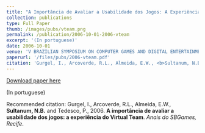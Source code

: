 ```yaml
---
title: "A Importância de Avaliar a Usabilidade dos Jogos: A Experiência do Virtual Team"
collection: publications
type: Full Paper
thumb: /images/pubs/vteam.png
permalink: /publication/2006-10-01-2006-vteam
excerpt: '(In portuguese)'
date: 2006-10-01
venue: 'V BRAZILIAN SYMPOSIUM ON COMPUTER GAMES AND DIGITAL ENTERTAINMENT (SBGAMES’06)'
paperurl: '/files/pubs/2006-vteam.pdf'
citation: 'Gurgel, I., Arcoverde, R.L., Almeida, E.W., <b>Sultanum, N.B.</b> and Tedesco, P., 2006. <b>A importância de avaliar a usabilidade dos jogos: a experiência do Virtual Team</b>. <i>Anais do SBGames, Recife</i>.'
---
```


<a href='/files/pubs/2006-vteam.pdf'>Download paper here</a>

(In portuguese)

Recommended citation: Gurgel, I., Arcoverde, R.L., Almeida, E.W., <b>Sultanum, N.B.</b> and Tedesco, P., 2006. <b>A importância de avaliar a usabilidade dos jogos: a experiência do Virtual Team</b>. <i>Anais do SBGames, Recife</i>.